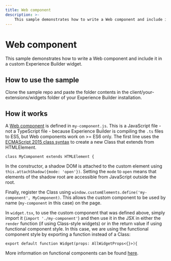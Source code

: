 ```yaml
---
title: Web component
description: >-
    This sample demonstrates how to write a Web component and include it in a custom Experience Builder widget.
---
```


# Web component

This sample demonstrates how to write a Web component and include it in a custom Experience Builder widget.

## How to use the sample
Clone the sample repo and paste the folder contents in the client/your-extensions/widgets
folder of your Experience Builder installation.

## How it works

A [Web component](https://developer.mozilla.org/en-US/docs/Web/Web_Components) is defined in `my-component.js`. This is a JavaScript file - not a TypeScript file - because Experience Builder is compiling the `.ts` files to ES5, but Web components work on >= ES6 only. The first line uses the [ECMAScript 2015 class syntax](https://developer.mozilla.org/en-US/docs/Web/JavaScript/Reference/Classes) to create a new Class that extends from HTMLElement.

```
class MyComponent extends HTMLElement {
  ```

In the constructor, a shadow DOM is attached to the custom element using `this.attachShadow({mode: 'open'})`. Setting the `mode` to `open` means that elements of the shadow root are accessible from JavaScript outside the root.

Finally, register the Class using `window.customElements.define('my-component', MyComponent)`. This allows the custom component to be used by name (`my-component` in this case) on the page.

In `widget.tsx`, to use the custom component that was defined above, simply import it (`import './my-component'`) and then use it in the JSX in either the `render` function (if using Class-style widgets) or in the return value if using functional component style. In this case, we are using the functional component style by exporting a function instead of a Class:

```
export default function Widget(props: AllWidgetProps<{}>){
```

More information on functional components can be found [here](https://reactjs.org/docs/components-and-props.html#function-and-class-components).